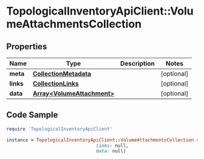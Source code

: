 # TopologicalInventoryApiClient::VolumeAttachmentsCollection

## Properties

Name | Type | Description | Notes
------------ | ------------- | ------------- | -------------
**meta** | [**CollectionMetadata**](CollectionMetadata.md) |  | [optional] 
**links** | [**CollectionLinks**](CollectionLinks.md) |  | [optional] 
**data** | [**Array&lt;VolumeAttachment&gt;**](VolumeAttachment.md) |  | [optional] 

## Code Sample

```ruby
require 'TopologicalInventoryApiClient'

instance = TopologicalInventoryApiClient::VolumeAttachmentsCollection.new(meta: null,
                                 links: null,
                                 data: null)
```


